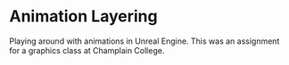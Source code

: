 # Animation Layering
Playing around with animations in Unreal Engine.
This was an assignment for a graphics class at Champlain College.
